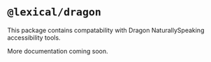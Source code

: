 # `@lexical/dragon`

This package contains compatability with Dragon NaturallySpeaking accessibility tools.

More documentation coming soon.
